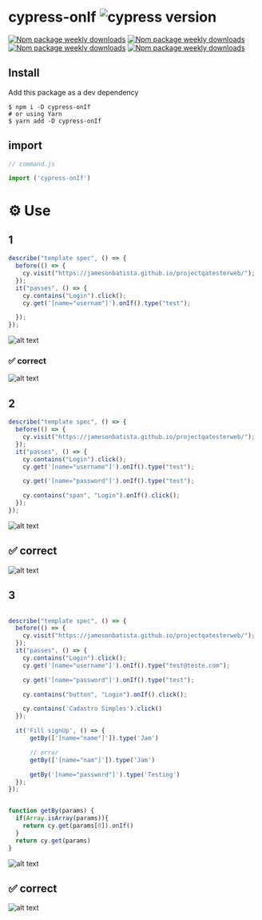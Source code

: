 # cypress-onIf ![cypress version](https://img.shields.io/badge/cypress-13.13.2-brightgreen)
[![Npm package weekly downloads](https://badgen.net/npm/dw/cypress-onIf)](https://npmjs.com/package/cypress-onIf)
[![Npm package weekly downloads](https://badgen.net/npm/dm/cypress-onIf)](https://npmjs.com/package/cypress-onIf)
[![Npm package weekly downloads](https://badgen.net/npm/dy/cypress-onIf)](https://npmjs.com/package/cypress-onIf)
[![Npm package weekly downloads](https://badgen.net/npm/dt/cypress-onIf)](https://npmjs.com/package/cypress-onIf)


## Install

Add this package as a dev dependency

```
$ npm i -D cypress-onIf
# or using Yarn
$ yarn add -D cypress-onIf
```

## import

```js
// command.js

import ('cypress-onIf')

```

# ⚙️ Use

## 1
```js
describe("template spec", () => {
  before(() => {
    cy.visit("https://jamesonbatista.github.io/projectqatesterweb/");
  });
  it("passes", () => {
    cy.contains("Login").click();
    cy.get('[name="usernam"]').onIf().type("test");

  });
});


```
<!-- ![screenshot]('../../src/images/image.png) -->
![alt text](image.png)

### ✅ correct

![alt text](image-2.png)

## 2 

```js
describe("template spec", () => {
  before(() => {
    cy.visit("https://jamesonbatista.github.io/projectqatesterweb/");
  });
  it("passes", () => {
    cy.contains("Login").click();
    cy.get('[name="username"]').onIf().type("test");

    cy.get('[name="password"]').onIf().type("test");

    cy.contains("span", "Login").onIf().click();
  });
});
```
![alt text](image-3.png)

## ✅ correct

![alt text](image-4.png)

## 3

```js

describe("template spec", () => {
  before(() => {
    cy.visit("https://jamesonbatista.github.io/projectqatesterweb/");
  });
  it("passes", () => {
    cy.contains("Login").click();
    cy.get('[name="username"]').onIf().type("test@teste.com");

    cy.get('[name="password"]').onIf().type("test");

    cy.contains("button", "Login").onIf().click();

    cy.contains('Cadastro Simples').click()
  });

  it('Fill signUp', () => {
      getBy(['[name="name"]']).type('Jam')

      // error
      getBy(['[name="nam"]']).type('Jam')

      getBy('[name="password"]').type('Testing')
  });
});


function getBy(params) {
  if(Array.isArray(params)){
    return cy.get(params[0]).onIf()
  }
  return cy.get(params)
}
```

![alt text](image-5.png)

## ✅ correct

![alt text](image-6.png)